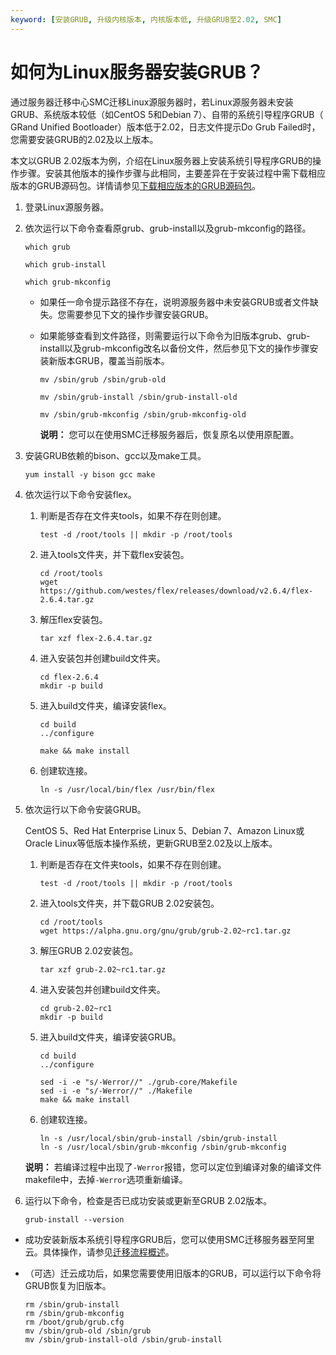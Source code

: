 ```yaml
---
keyword: [安装GRUB, 升级内核版本, 内核版本低, 升级GRUB至2.02, SMC]
---
```


# 如何为Linux服务器安装GRUB？

通过服务器迁移中心SMC迁移Linux源服务器时，若Linux源服务器未安装GRUB、系统版本较低（如CentOS 5和Debian 7）、自带的系统引导程序GRUB（ GRand Unified Bootloader）版本低于2.02，日志文件提示Do Grub Failed时，您需要安装GRUB的2.02及以上版本。

本文以GRUB 2.02版本为例，介绍在Linux服务器上安装系统引导程序GRUB的操作步骤。安装其他版本的操作步骤与此相同，主要差异在于安装过程中需下载相应版本的GRUB源码包。详情请参见[下载相应版本的GRUB源码包](https://alpha.gnu.org/gnu/grub/)。

1.  登录Linux源服务器。

2.  依次运行以下命令查看原grub、grub-install以及grub-mkconfig的路径。

    ```
    which grub
    ```

    ```
    which grub-install
    ```

    ```
    which grub-mkconfig
    ```

    -   如果任一命令提示路径不存在，说明源服务器中未安装GRUB或者文件缺失。您需要参见下文的操作步骤安装GRUB。
    -   如果能够查看到文件路径，则需要运行以下命令为旧版本grub、grub-install以及grub-mkconfig改名以备份文件，然后参见下文的操作步骤安装新版本GRUB，覆盖当前版本。

        ```
        mv /sbin/grub /sbin/grub-old
        ```

        ```
        mv /sbin/grub-install /sbin/grub-install-old
        ```

        ```
        mv /sbin/grub-mkconfig /sbin/grub-mkconfig-old
        ```

        **说明：** 您可以在使用SMC迁移服务器后，恢复原名以使用原配置。

3.  安装GRUB依赖的bison、gcc以及make工具。

    ```
    yum install -y bison gcc make
    ```

4.  依次运行以下命令安装flex。

    1.  判断是否存在文件夹tools，如果不存在则创建。

        ```
        test -d /root/tools || mkdir -p /root/tools
        ```

    2.  进入tools文件夹，并下载flex安装包。

        ```
        cd /root/tools
        wget https://github.com/westes/flex/releases/download/v2.6.4/flex-2.6.4.tar.gz
        ```

    3.  解压flex安装包。

        ```
        tar xzf flex-2.6.4.tar.gz
        ```

    4.  进入安装包并创建build文件夹。

        ```
        cd flex-2.6.4
        mkdir -p build
        ```

    5.  进入build文件夹，编译安装flex。

        ```
        cd build
        ../configure
        ```

        ```
        make && make install
        ```

    6.  创建软连接。

        ```
        ln -s /usr/local/bin/flex /usr/bin/flex
        ```

5.  依次运行以下命令安装GRUB。

    CentOS 5、Red Hat Enterprise Linux 5、Debian 7、Amazon Linux或Oracle Linux等低版本操作系统，更新GRUB至2.02及以上版本。

    1.  判断是否存在文件夹tools，如果不存在则创建。

        ```
        test -d /root/tools || mkdir -p /root/tools
        ```

    2.  进入tools文件夹，并下载GRUB 2.02安装包。

        ```
        cd /root/tools
        wget https://alpha.gnu.org/gnu/grub/grub-2.02~rc1.tar.gz
        ```

    3.  解压GRUB 2.02安装包。

        ```
        tar xzf grub-2.02~rc1.tar.gz
        ```

    4.  进入安装包并创建build文件夹。

        ```
        cd grub-2.02~rc1
        mkdir -p build
        ```

    5.  进入build文件夹，编译安装GRUB。

        ```
        cd build
        ../configure
        ```

        ```
        sed -i -e "s/-Werror//" ./grub-core/Makefile
        sed -i -e "s/-Werror//" ./Makefile
        make && make install
        ```

    6.  创建软连接。

        ```
        ln -s /usr/local/sbin/grub-install /sbin/grub-install
        ln -s /usr/local/sbin/grub-mkconfig /sbin/grub-mkconfig
        ```

    **说明：** 若编译过程中出现了`-Werror`报错，您可以定位到编译对象的编译文件makefile中，去掉`-Werror`选项重新编译。

6.  运行以下命令，检查是否已成功安装或更新至GRUB 2.02版本。

    ```
    grub-install --version
    ```


-   成功安装新版本系统引导程序GRUB后，您可以使用SMC迁移服务器至阿里云。具体操作，请参见[迁移流程概述](/intl.zh-CN/用户指南/迁移流程概述.md)。
-   （可选）迁云成功后，如果您需要使用旧版本的GRUB，可以运行以下命令将GRUB恢复为旧版本。

    ```
    rm /sbin/grub-install
    rm /sbin/grub-mkconfig
    rm /boot/grub/grub.cfg
    mv /sbin/grub-old /sbin/grub
    mv /sbin/grub-install-old /sbin/grub-install
    ```


